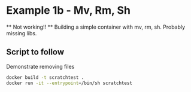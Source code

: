 # Example 1b - Mv, Rm, Sh
** Not working!! **
Building a simple container with mv, rm, sh.  Probably missing libs. 

## Script to follow
Demonstrate removing files

```sh 
docker build -t scratchtest .
docker run -it --entrypoint=/bin/sh scratchtest
```

